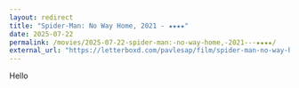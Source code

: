 ```yaml
---
layout: redirect
title: "Spider-Man: No Way Home, 2021 - ★★★★"
date: 2025-07-22
permalink: /movies/2025-07-22-spider-man:-no-way-home,-2021---★★★★/
external_url: "https://letterboxd.com/pavlesap/film/spider-man-no-way-home/1/"
---
```

Hello
